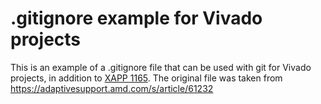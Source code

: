 # .gitignore example for Vivado projects

This is an example of a .gitignore file that can be used with git for Vivado projects, in addition to [XAPP 1165](https://docs.amd.com/v/u/en-US/xapp1165).
The original file was taken from https://adaptivesupport.amd.com/s/article/61232